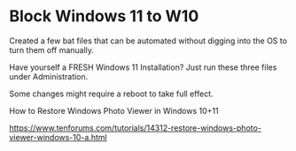 # Block Windows 11 to W10
Created a few bat files that can be automated without digging into the OS to turn them off manually. 

Have yourself a FRESH Windows 11 Installation? Just run these three files under Administration.

Some changes might require a reboot to take full effect.

How to Restore Windows Photo Viewer in Windows 10+11

https://www.tenforums.com/tutorials/14312-restore-windows-photo-viewer-windows-10-a.html
